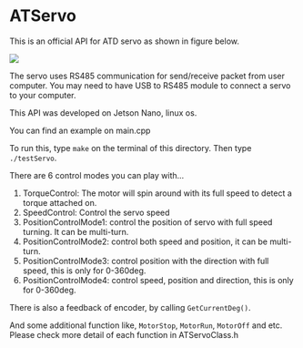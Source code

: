 # ATServo

This is an official API for ATD servo as shown in figure below.

![](images/ATD-5015-10T.jpg)

The servo uses RS485 communication for send/receive packet from user computer. You may need to have USB to RS485 module to connect a servo to your computer.

This API was developed on Jetson Nano, linux os.

You can find an example on main.cpp

To run this, type `make` on the terminal of this directory. Then type `./testServo`.

There are 6 control modes you can play with...
1. TorqueControl: The motor will spin around with its full speed to detect a torque attached on.
2. SpeedControl: Control the servo speed
3. PositionControlMode1: control the position of servo with full speed turning. It can be multi-turn.
4. PositionControlMode2: control both speed and position, it can be multi-turn.
5. PositionControlMode3: control position with the direction with full speed, this is only for 0-360deg.
6. PositionControlMode4: control speed, position and direction, this is only for 0-360deg.

There is also a feedback of encoder, by calling `GetCurrentDeg()`.

And some additional function like, `MotorStop`, `MotorRun`, `MotorOff` and etc. Please check more detail of each function in ATServoClass.h
